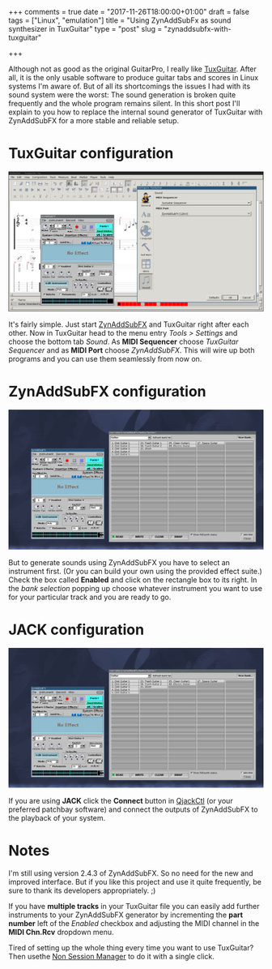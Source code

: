 +++
comments = true
date = "2017-11-26T18:00:00+01:00"
draft = false
tags = ["Linux", "emulation"]
title = "Using ZynAddSubFx as sound synthesizer in TuxGuitar"
type = "post"
slug = "zynaddsubfx-with-tuxguitar"

+++

Although not as good as the original GuitarPro, I really like
[TuxGuitar](https://sourceforge.net/projects/tuxguitar/). After all,
it is the only usable software to produce guitar tabs and scores in
Linux systems I'm aware of. But of all its shortcomings the issues I
had with its sound system were the worst: The sound generation is
broken quite frequently and the whole program remains silent. In this
short post I'll explain to you how to replace the internal sound
generator of TuxGuitar with ZynAddSubFX for a more stable and reliable
setup. 

# TuxGuitar configuration

![TuxGuitar-configuration](/static/images/posts/2017/tuxguitar-using-zynaddsubfx/tuxguitar-configuration.jpeg)

It's fairly simple. Just start
[ZynAddSubFX](http://zynaddsubfx.sourceforge.net/) and TuxGuitar right
after each other. Now in TuxGuitar head to the menu entry *Tools >
Settings* and choose the bottom tab *Sound*. As **MIDI Sequencer**
choose *TuxGuitar Sequencer* and as **MIDI Port** choose
*ZynAddSubFX*. This will wire up both programs and you can use them
seamlessly from now on.

# ZynAddSubFX configuration

![ZynAddSubFX-configuration](/static/images/posts/2017/tuxguitar-using-zynaddsubfx/zynaddsubfx-configuration.jpeg)

But to generate sounds using ZynAddSubFX you have to select an
instrument first. (Or you can build your own using the provided effect
suite.) Check the box called **Enabled** and click on the rectangle box
to its right. In the *bank selection* popping up choose whatever
instrument you want to use for your particular track and you are ready
to go.

# JACK configuration

![JACK-configuration](/static/images/posts/2017/tuxguitar-using-zynaddsubfx/zynaddsubfx-configuration.jpeg)

If you are using **JACK** click the **Connect** button in
[QjackCtl](https://qjackctl.sourceforge.io/) (or your preferred
patchbay software) and connect the outputs of ZynAddSubFX to the
playback of your system.

# Notes

I'm still using version 2.4.3 of ZynAddSubFX. So no need for the new
and improved interface. But if you like this project and use it quite
frequently, be sure to thank its developers appropriately. ;)

If you have **multiple tracks** in your TuxGuitar file you can easily
add further instruments to your ZynAddSubFX generator by incrementing
the **part number** left of the *Enabled* checkbox and adjusting the
MIDI channel in the **MIDI Chn.Rcv** dropdown menu.

Tired of setting up the whole thing every time you want to use
TuxGuitar? Then usethe [Non Session
Manager](http://non.tuxfamily.org/wiki/Non%20Session%20Manager) to do
it with a single click. 
